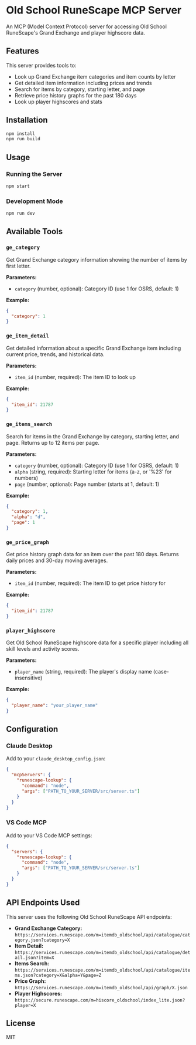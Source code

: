 # Old School RuneScape MCP Server

An MCP (Model Context Protocol) server for accessing Old School RuneScape's Grand Exchange and player highscore data.

## Features

This server provides tools to:
- Look up Grand Exchange item categories and item counts by letter
- Get detailed item information including prices and trends
- Search for items by category, starting letter, and page
- Retrieve price history graphs for the past 180 days
- Look up player highscores and stats

## Installation

```bash
npm install
npm run build
```

## Usage

### Running the Server

```bash
npm start
```

### Development Mode

```bash
npm run dev
```

## Available Tools

### `ge_category`
Get Grand Exchange category information showing the number of items by first letter.

**Parameters:**
- `category` (number, optional): Category ID (use 1 for OSRS, default: 1)

**Example:**
```json
{
  "category": 1
}
```

### `ge_item_detail`
Get detailed information about a specific Grand Exchange item including current price, trends, and historical data.

**Parameters:**
- `item_id` (number, required): The item ID to look up

**Example:**
```json
{
  "item_id": 21787
}
```

### `ge_items_search`
Search for items in the Grand Exchange by category, starting letter, and page. Returns up to 12 items per page.

**Parameters:**
- `category` (number, optional): Category ID (use 1 for OSRS, default: 1)
- `alpha` (string, required): Starting letter for items (a-z, or '%23' for numbers)
- `page` (number, optional): Page number (starts at 1, default: 1)

**Example:**
```json
{
  "category": 1,
  "alpha": "d",
  "page": 1
}
```

### `ge_price_graph`
Get price history graph data for an item over the past 180 days. Returns daily prices and 30-day moving averages.

**Parameters:**
- `item_id` (number, required): The item ID to get price history for

**Example:**
```json
{
  "item_id": 21787
}
```

### `player_highscore`
Get Old School RuneScape highscore data for a specific player including all skill levels and activity scores.

**Parameters:**
- `player_name` (string, required): The player's display name (case-insensitive)

**Example:**
```json
{
  "player_name": "your_player_name"
}
```

## Configuration

### Claude Desktop

Add to your `claude_desktop_config.json`:

```json
{
  "mcpServers": {
    "runescape-lookup": {
      "command": "node",
      "args": ["PATH_TO_YOUR_SERVER/src/server.ts"]
    }
  }
}
```

### VS Code MCP

Add to your VS Code MCP settings:

```json
{
  "servers": {
    "runescape-lookup": {
      "command": "node",
      "args": ["PATH_TO_YOUR_SERVER/src/server.ts"]
    }
  }
}
```

## API Endpoints Used

This server uses the following Old School RuneScape API endpoints:

- **Grand Exchange Category:** `https://services.runescape.com/m=itemdb_oldschool/api/catalogue/category.json?category=X`
- **Item Detail:** `https://services.runescape.com/m=itemdb_oldschool/api/catalogue/detail.json?item=X`
- **Items Search:** `https://services.runescape.com/m=itemdb_oldschool/api/catalogue/items.json?category=X&alpha=Y&page=Z`
- **Price Graph:** `https://services.runescape.com/m=itemdb_oldschool/api/graph/X.json`
- **Player Highscores:** `https://secure.runescape.com/m=hiscore_oldschool/index_lite.json?player=X`

## License

MIT
